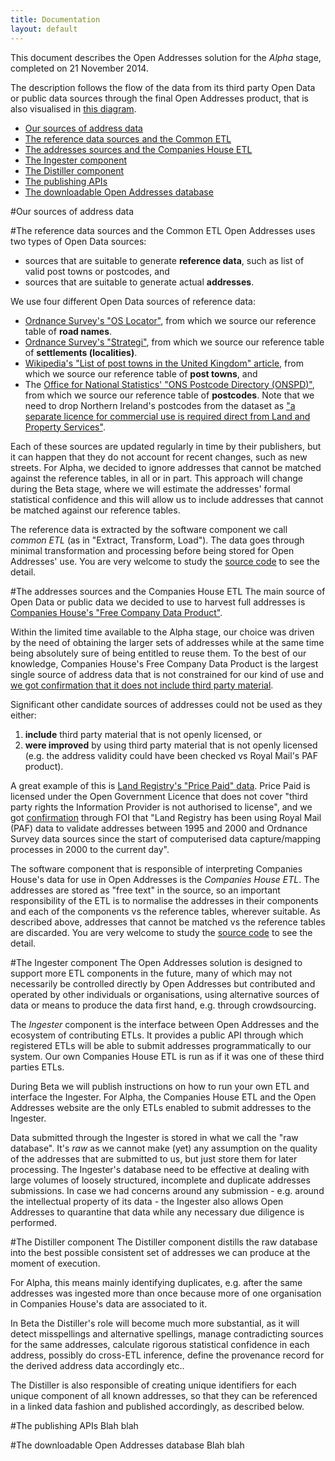```yaml
---
title: Documentation
layout: default
---
```


This document describes the Open Addresses solution for the *Alpha* stage, completed on 21 November 2014. 

The description follows the flow of the data from its third party Open Data or public data sources through the final Open Addresses product, that is also visualised in [this diagram](/assets/images/docs/data_workflow.png). 

- <a href='#sources'>Our sources of address data</a>
- <a href='#commonetl'>The reference data sources and the Common ETL</a>
- <a href='#companieshouseetl'>The addresses sources and the Companies House ETL</a>
- <a href='#ingester'>The Ingester component</a>
- <a href='#distiller'>The Distiller component</a>
- <a href='#publishingapis'>The publishing APIs</a>
- <a href='#downloadable'>The downloadable Open Addresses database</a>

#<a name='sources'>Our sources of address data</a>

#<a name='commonetl'>The reference data sources and the Common ETL</a>
Open Addresses uses two types of Open Data sources:

- sources that are suitable to generate **reference data**, such as list of valid post towns or postcodes, and
- sources that are suitable to generate actual **addresses**. 

We use four different Open Data sources of reference data:

- [Ordnance Survey's "OS Locator"](http://www.ordnancesurvey.co.uk/business-and-government/products/os-locator.html), from which we source our reference table of **road names**.
- [Ordnance Survey's "Strategi"](http://www.ordnancesurvey.co.uk/business-and-government/products/strategi.html), from which we source our reference table of **settlements (localities)**.
- [Wikipedia's "List of post towns in the United Kingdom" article](http://en.wikipedia.org/wiki/List_of_post_towns_in_the_United_Kingdom), from which we source our reference table of **post towns**, and
- The [Office for National Statistics' "ONS Postcode Directory (ONSPD)"](http://www.ons.gov.uk/ons/guide-method/geography/products/postcode-directories/-nspp-/index.html), from which we source our reference table of **postcodes**. Note that we need to drop Northern Ireland's postcodes from the dataset as ["a separate licence for commercial use is required direct from Land and Property Services"](http://www.ons.gov.uk/ons/guide-method/geography/beginner-s-guide/licences/index.html). 

Each of these sources are updated regularly in time by their publishers, but it can happen that they do not account for recent changes, such as new streets. For Alpha, we decided to ignore addresses that cannot be matched against the reference tables, in all or in part. This approach will change during the Beta stage, where we will estimate the addresses' formal statistical confidence and this will allow us to include addresses that cannot be matched against our reference tables.

The reference data is extracted by the software component we call *common ETL* (as in "Extract, Transform, Load"). The data goes through minimal transformation and processing before being stored for Open Addresses' use. You are very welcome to study the [source code](https://github.com/OpenAddressesUK/common-ETL) to see the detail. 

#<a name='companieshouseetl'>The addresses sources and the Companies House ETL</a>
The main source of Open Data or public data we decided to use to harvest full addresses is [Companies House's "Free Company Data Product"](http://download.companieshouse.gov.uk/en_output.html). 

Within the limited time available to the Alpha stage, our choice was driven by the need of obtaining the larger sets of addresses while at the same time being absolutely sure of being entitled to reuse them. To the best of our knowledge, Companies House's Free Company Data Product is the largest single source of address data that is not constrained for our kind of use and [we got confirmation that it does not include third party material](https://www.whatdotheyknow.com/request/free_company_data_third_party_in).

Significant other candidate sources of addresses could not be used as they either:

1. **include** third party material that is not openly licensed, or 
2. **were improved** by using third party material that is not openly licensed (e.g. the address validity could have been checked vs Royal Mail's PAF product). 

A great example of this is [Land Registry's "Price Paid" data](https://www.gov.uk/government/statistical-data-sets/price-paid-data-downloads). Price Paid is licensed under the Open Government Licence that does not cover "third party rights the Information Provider is not authorised to license", and we got [confirmation](https://www.whatdotheyknow.com/request/price_paid_dataset_followup/new) through FOI that "Land Registry has been using Royal Mail (PAF) data to validate addresses between 1995 and 2000 and Ordnance Survey data sources since the start of computerised data capture/mapping processes in 2000 to the current day".

The software component that is responsible of interpreting Companies House's data for use in Open Addresses is the *Companies House ETL*. The addresses are stored as "free text" in the source, so an important responsibility of the ETL is to normalise the addresses in their components and each of the components vs the reference tables, wherever suitable. As described above, addresses that cannot be matched vs the reference tables are discarded. You are very welcome to study the [source code](https://github.com/OpenAddressesUK/common-ETL) to see the detail. 

#<a name='ingester'>The Ingester component</a>
The Open Addresses solution is designed to support more ETL components in the future, many of which may not necessarily be controlled directly by Open Addresses but contributed and operated by other individuals or organisations, using alternative sources of data or means to produce the data first hand, e.g. through crowdsourcing.

The *Ingester* component is the interface between Open Addresses and the ecosystem of contributing ETLs. It provides a public API through which registered ETLs will be able to submit addresses programmatically to our system. Our own Companies House ETL is run as if it was one of these third parties ETLs. 

During Beta we will publish instructions on how to run your own ETL and interface the Ingester. For Alpha, the Companies House ETL and the Open Addresses website are the only ETLs enabled to submit addresses to the Ingester.

Data submitted through the Ingester is stored in what we call the "raw database". It's *raw* as we cannot make (yet) any assumption on the quality of the addresses that are submitted to us, but just store them for later processing. The Ingester's database need to be effective at dealing with large volumes of loosely structured, incomplete and duplicate addresses submissions. In case we had concerns around any submission - e.g. around the intellectual property of its data - the Ingester also allows Open Addresses to quarantine that data while any necessary due diligence is performed.

#<a name='distiller'>The Distiller component</a>
The Distiller component distills the raw database into the best possible consistent set of addresses we can produce at the moment of execution. 

For Alpha, this means mainly identifying duplicates, e.g. after the same addresses was ingested more than once because more of one organisation in Companies House's data are associated to it. 

In Beta the Distiller's role will become much more substantial, as it will detect misspellings and alternative spellings, manage contradicting sources for the same addresses, calculate rigorous statistical confidence in each address, possibly do cross-ETL inference, define the provenance record for the derived address data accordingly etc..

The Distiller is also responsible of creating unique identifiers for each unique component of all known addresses, so that they can be referenced in a linked data fashion and published accordingly, as described below.

#<a name='publishingapis'>The publishing APIs</a>
Blah blah

#<a name='downloadable'>The downloadable Open Addresses database</a>
Blah blah
